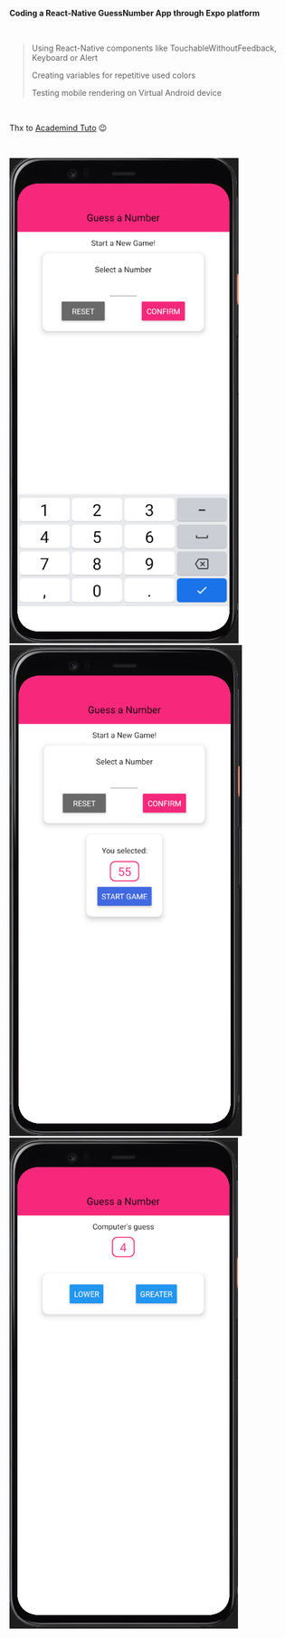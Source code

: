 **Coding a React-Native GuessNumber App through Expo platform**

<br/>

> Using React-Native components like TouchableWithoutFeedback, Keyboard or Alert
>
> Creating variables for repetitive used colors
>
> Testing mobile rendering on Virtual Android device

<br/>

Thx to [Academind Tuto](https://www.youtube.com/watch?v=qSRrxpdMpVc) 😉

<br />

<img src='assets/Capture1.PNG'/><img src='assets/Capture2.PNG'/><img src='assets/Capture3.PNG'/>
